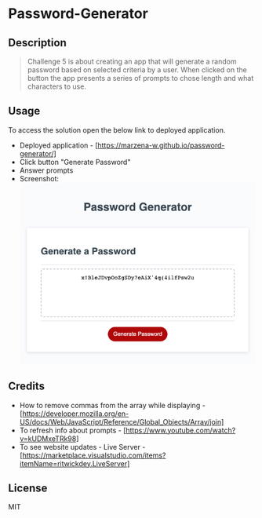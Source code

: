 # Password-Generator

## Description 
> Challenge 5 is about creating an app that will generate a random password based on selected criteria by a user. When clicked on the button the app presents a series of prompts to chose length and what characters to use. 


## Usage 
To access the solution open the below link to deployed application.
* Deployed application - [https://marzena-w.github.io/password-generator/]
* Click button "Generate Password"
* Answer prompts
* Screenshot:
![Screenshot](images/challenge5-password-generator.png)


## Credits


* How to remove commas from the array while displaying - [https://developer.mozilla.org/en-US/docs/Web/JavaScript/Reference/Global_Objects/Array/join]
* To refresh info about prompts - [https://www.youtube.com/watch?v=kUDMxeTRk98]
* To see website updates - Live Server - [https://marketplace.visualstudio.com/items?itemName=ritwickdey.LiveServer]


## License
MIT
